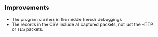 ## Improvements

- The program crashes in the middle (needs debugging).
- The records in the CSV include all captured packets, not just the HTTP or TLS packets.
